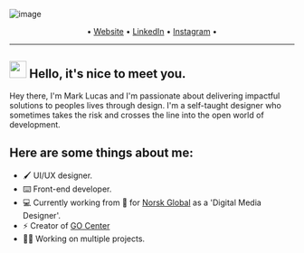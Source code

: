 ![image](https://user-images.githubusercontent.com/10834045/117565435-1bf5fe80-b0a9-11eb-8a0c-fbd669b0fd55.png)

<p align="center">
  •
  <a href="http://www.mjlucas.co.uk/">Website</a>
  •
  <a href="https://www.linkedin.com/in/markjohnlucas/">LinkedIn</a> 
  •
  <a href="https://www.instagram.com/markj.lucas/">Instagram</a> 
  •
</p>

---

## <img src="https://raw.githubusercontent.com/iampavangandhi/iampavangandhi/master/gifs/Hi.gif" width="30px"> Hello, it's nice to meet you.

Hey there, I'm Mark Lucas and I'm passionate about delivering impactful solutions to peoples lives through design. I'm a self-taught designer who sometimes takes the risk and crosses the line into the open world of development.

## Here are some things about me:

- 🖌 UI/UX designer.
- ⌨️ Front-end developer.
- 💻 Currently working from 🏡 for [Norsk Global](https://norsk.global/) as a 'Digital Media Designer'.
- ⚡️ Creator of [GO Center](http://www.gocenter.co.uk)
- 👨‍💻 Working on multiple projects.

<!--
**markjohnlucas/markjohnlucas** is a ✨ _special_ ✨ repository because its `README.md` (this file) appears on your GitHub profile.

Here are some ideas to get you started:

- 🔭 I’m currently working on ...
- 🌱 I’m currently learning ...
- 👯 I’m looking to collaborate on ...
- 🤔 I’m looking for help with ...
- 💬 Ask me about ...
- 📫 How to reach me: ...
- 😄 Pronouns: ...
- ⚡ Fun fact: ...
- 🌕 Founder of [Lunar Inc](http://www.lunarinc.co.uk).
-->
